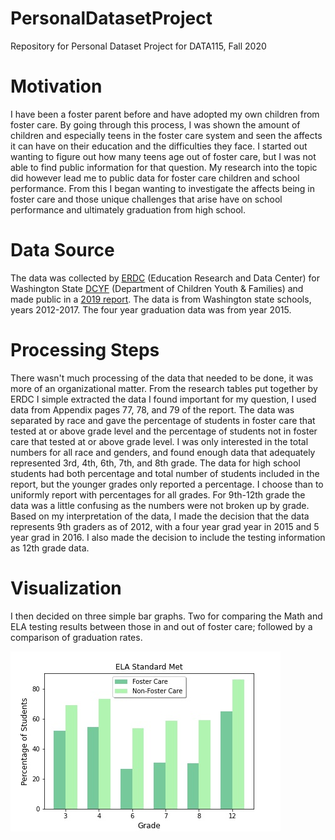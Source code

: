 # PersonalDatasetProject
Repository for Personal Dataset Project for DATA115, Fall 2020

# Motivation 
I have been a foster parent before and have adopted my own children from foster care. By going through this process, I was shown the amount of children and especially teens in the foster care system and seen the affects it can have on their education and the difficulties they face. I started out wanting to figure out how many teens age out of foster care, but I was not able to find public information for that question. My research into the topic did however lead me to public data for foster care children and school performance. From this I began wanting to investigate the affects being in foster care and those unique challenges that arise have on school performance and ultimately graduation from high school. 

# Data Source
The data was collected by [ERDC](https://erdc.wa.gov/) (Education Research and Data Center) for Washington State [DCYF](https://www.dcyf.wa.gov/practice/oiaa/reports) (Department of Children Youth & Families) and made public in a [2019 report](https://www.dcyf.wa.gov/sites/default/files/pdf/reports/FosterHomelessEducation.pdf). The data is from Washington state schools, years 2012-2017. The four year graduation data was from year 2015.

# Processing Steps 
There wasn't much processing of the data that needed to be done, it was more of an organizational matter. From the research tables put together by ERDC I simple extracted the data I found important for my question, I used data from Appendix pages 77, 78, and 79 of the report. The data was separated by race and gave the percentage of students in foster care that tested at or above grade level and the percentage of students not in foster care that tested at or above grade level. I was only interested in the total numbers for all race and genders, and found enough data that adequately represented 3rd, 4th, 6th, 7th, and 8th grade. The data for high school students had both percentage and total number of students included in the report, but the younger grades only reported a percentage. I choose than to uniformly report with percentages for all grades.  For 9th-12th grade the data was a little confusing as the numbers were not broken up by grade. Based on my interpretation of the data, I made the decision that the data represents 9th graders as of 2012, with a four year grad year in 2015 and 5 year grad in 2016. I also made the decision to include the testing information as 12th grade data. 

# Visualization
I then decided on three simple bar graphs. Two for comparing the Math and ELA testing results between those in and out of foster care; followed by a comparison of graduation rates. 


![Graph_1](https://raw.githubusercontent.com/Choliman/PersonalDatasetProject/master/ELA_Standards_Met.jpg)
